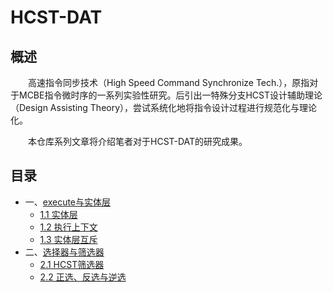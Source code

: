 # HCST-DAT
## 概述
&emsp;&emsp;高速指令同步技术（High Speed Command Synchronize Tech.），原指对于MCBE指令微时序的一系列实验性研究。后引出一特殊分支HCST设计辅助理论（Design Assisting Theory），尝试系统化地将指令设计过程进行规范化与理论化。

&emsp;&emsp;本仓库系列文章将介绍笔者对于HCST-DAT的研究成果。

## 目录
- 一、[execute与实体层](/articles/1-execute-cmd-and-entity-layer)
  - [1.1 实体层](/articles/1-execute-cmd-and-entity-layer/1.1-entity-layer.md)
  - [1.2 执行上下文](/articles/1-execute-cmd-and-entity-layer/1.2-execute-context.md)
  - [1.3 实体层互斥]()
- 二、[选择器与筛选器]()
  - [2.1 HCST筛选器]()
  - [2.2 正选、反选与逆选]()
